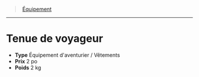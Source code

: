 ﻿---
!Equipment
Type: Équipement d'aventurier / Vêtements
Price: 2 po
Weight: 2 kg
Id: equipment_hd.md#tenue-de-voyageur
ParentLink: equipment_hd.md#Équipement
Name: Tenue de voyageur
ParentName: Équipement
NameLevel: 1
---
> [Équipement](hd_equipment.md)

---

# Tenue de voyageur

- **Type** Équipement d'aventurier / Vêtements
- **Prix** 2 po
- **Poids** 2 kg

